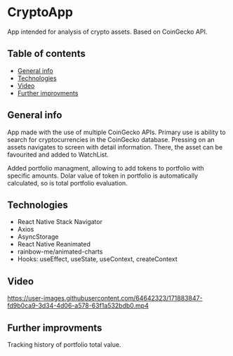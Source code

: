 # CryptoApp
App intended for analysis of crypto assets. Based on CoinGecko API.

## Table of contents
* [General info](#general-info)
* [Technologies](#Technologies)
* [Video](#Video)
* [Further improvments](#Further-improvments)

## General info
App made with the use of multiple CoinGecko APIs. Primary use is ability to search for cryptocurrencies in the CoinGecko database. Pressing on an assets navigates to screen with detail information. There, the asset can be favourited and added to WatchList.

Added portfolio managment, allowing to add tokens to portfolio with specific amounts. Dolar value of token in portfolio is automatically calculated, so is total portfolio evaluation.

## Technologies
* React Native Stack Navigator
* Axios
* AsyncStorage
* React Native Reanimated
* rainbow-me/animated-charts
* Hooks: useEffect, useState, useContext, createContext

## Video
https://user-images.githubusercontent.com/64642323/171883847-fd9b0ca9-3d34-4d06-a578-63f1a532bdb0.mp4

## Further improvments
Tracking history of portfolio total value.
